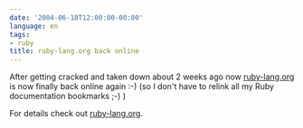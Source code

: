```yaml
---
date: '2004-06-18T12:00:00-00:00'
language: en
tags:
- ruby
title: ruby-lang.org back online
---
```



After getting cracked and taken down about 2 weeks ago now <a href="http://www.ruby-lang.org">ruby-lang.org</a> is now finally back online again :-) (so I don't have to relink all my Ruby documentation bookmarks ;-) )

For details check out <a href="http://www.ruby-lang.org">ruby-lang.org</a>.
